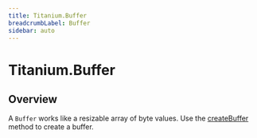 ```yaml
---
title: Titanium.Buffer
breadcrumbLabel: Buffer
sidebar: auto
---
```


<Breadcrumb/>

# Titanium.Buffer

<ProxySummary/>

## Overview

A `Buffer` works like a resizable array of byte values. Use the [createBuffer](/api/titanium.md#createbuffer) method to create a buffer.

<PropertyList/>
<MethodList/>